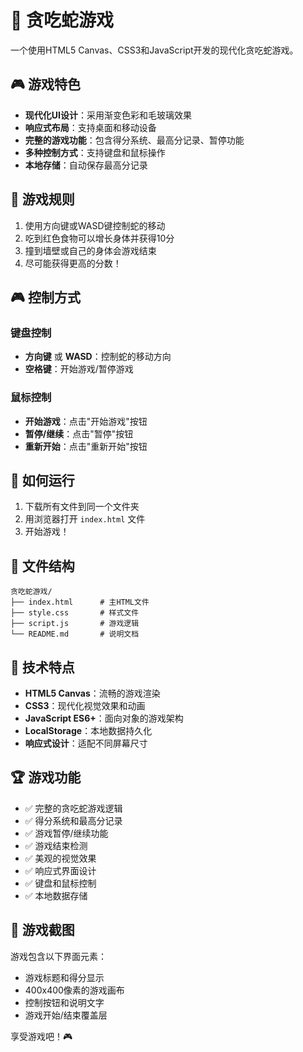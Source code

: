 # 🐍 贪吃蛇游戏

一个使用HTML5 Canvas、CSS3和JavaScript开发的现代化贪吃蛇游戏。

## 🎮 游戏特色

- **现代化UI设计**：采用渐变色彩和毛玻璃效果
- **响应式布局**：支持桌面和移动设备
- **完整的游戏功能**：包含得分系统、最高分记录、暂停功能
- **多种控制方式**：支持键盘和鼠标操作
- **本地存储**：自动保存最高分记录

## 🎯 游戏规则

1. 使用方向键或WASD键控制蛇的移动
2. 吃到红色食物可以增长身体并获得10分
3. 撞到墙壁或自己的身体会游戏结束
4. 尽可能获得更高的分数！

## 🎮 控制方式

### 键盘控制
- **方向键** 或 **WASD**：控制蛇的移动方向
- **空格键**：开始游戏/暂停游戏

### 鼠标控制
- **开始游戏**：点击"开始游戏"按钮
- **暂停/继续**：点击"暂停"按钮
- **重新开始**：点击"重新开始"按钮

## 🚀 如何运行

1. 下载所有文件到同一个文件夹
2. 用浏览器打开 `index.html` 文件
3. 开始游戏！

## 📁 文件结构

```
贪吃蛇游戏/
├── index.html      # 主HTML文件
├── style.css       # 样式文件
├── script.js       # 游戏逻辑
└── README.md       # 说明文档
```

## 🎨 技术特点

- **HTML5 Canvas**：流畅的游戏渲染
- **CSS3**：现代化视觉效果和动画
- **JavaScript ES6+**：面向对象的游戏架构
- **LocalStorage**：本地数据持久化
- **响应式设计**：适配不同屏幕尺寸

## 🏆 游戏功能

- ✅ 完整的贪吃蛇游戏逻辑
- ✅ 得分系统和最高分记录
- ✅ 游戏暂停/继续功能
- ✅ 游戏结束检测
- ✅ 美观的视觉效果
- ✅ 响应式界面设计
- ✅ 键盘和鼠标控制
- ✅ 本地数据存储

## 🎯 游戏截图

游戏包含以下界面元素：
- 游戏标题和得分显示
- 400x400像素的游戏画布
- 控制按钮和说明文字
- 游戏开始/结束覆盖层

享受游戏吧！🎮 